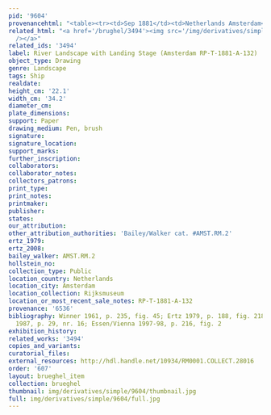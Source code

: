 ```yaml
---
pid: '9604'
provenancehtml: "<table><tr><td>Sep 1881</td><td>Netherlands Amsterdam</td><td>Rijksmuseum</td></tr></table>"
related_html: "<a href='/brughel/3494'><img src='/img/derivatives/simple/3494/thumbnail.jpg'
  /></a>"
related_ids: '3494'
label: River Landscape with Landing Stage (Amsterdam RP-T-1881-A-132)
object_type: Drawing
genre: Landscape
tags: Ship
realdate:
height_cm: '22.1'
width_cm: '34.2'
diameter_cm:
plate_dimensions:
support: Paper
drawing_medium: Pen, brush
signature:
signature_location:
support_marks:
further_inscription:
collaborators:
collaborator_notes:
collectors_patrons:
print_type:
print_notes:
printmaker:
publisher:
states:
our_attribution:
other_attribution_authorities: 'Bailey/Walker cat. #AMST.RM.2'
ertz_1979:
ertz_2008:
bailey_walker: AMST.RM.2
hollstein_no:
collection_type: Public
location_country: Netherlands
location_city: Amsterdam
location_collection: Rijksmuseum
location_or_most_recent_sale_notes: RP-T-1881-A-132
provenance: '6536'
bibliography: Winner 1961, p. 235, fig. 45; Ertz 1979, p. 188, fig. 218; Schapelhouman
  1987, p. 29, nr. 16; Essen/Vienna 1997-98, p. 216, fig. 2
exhibition_history:
related_works: '3494'
copies_and_variants:
curatorial_files:
external_resources: http://hdl.handle.net/10934/RM0001.COLLECT.28016
order: '607'
layout: brueghel_item
collection: brueghel
thumbnail: img/derivatives/simple/9604/thumbnail.jpg
full: img/derivatives/simple/9604/full.jpg
---
```

